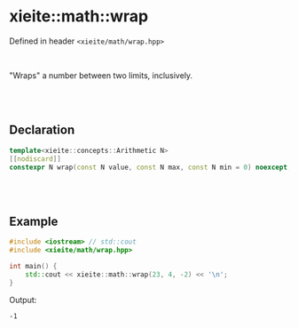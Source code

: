 # xieite::math::wrap
Defined in header `<xieite/math/wrap.hpp>`

<br/>

"Wraps" a number between two limits, inclusively.

<br/><br/>

## Declaration
```cpp
template<xieite::concepts::Arithmetic N>
[[nodiscard]]
constexpr N wrap(const N value, const N max, const N min = 0) noexcept;
```

<br/><br/>

## Example
```cpp
#include <iostream> // std::cout
#include <xieite/math/wrap.hpp>

int main() {
	std::cout << xieite::math::wrap(23, 4, -2) << '\n';
}
```
Output:
```
-1
```
